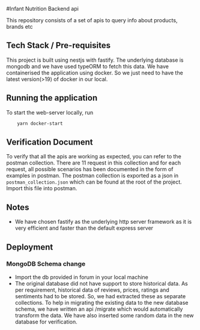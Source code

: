 #Infant Nutrition Backend api

This repository consists of a set of apis to query info about products, brands etc

## Tech Stack / Pre-requisites

This project is built using nestjs with fastify. The underlying database is mongodb and we have used typeORM to fetch this data. We have containerised the application using docker. So we just need to have the latest version(>19) of docker in our local.

## Running the application

To start the web-server locally, run

```bash
    yarn docker-start
```

## Verification Document

To verify that all the apis are working as expected, you can refer to the postman collection. There are 11 request in this collection and for each request, all possible scenarios has been documented in the form of examples in postman. The postman collection is exported as a json in `postman_collection.json` which can be found at the root of the project. Import this file into postman.

## Notes

- We have chosen fastify as the underlying http server framework as it is very efficient and faster than the default express server 

## Deployment

### MongoDB Schema change
- Import the db provided in forum in your local machine
- The original database did not have support to store historical data. As per requirement, historical data of reviews, prices, ratings and sentiments had to be stored. So, we had extracted these as separate collections. To help in migrating the existing data to the new database schema, we have written an api /migrate which would automatically transform the data. We have also inserted some random data in the new database for verification.
